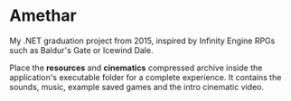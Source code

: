 # Amethar
My .NET graduation project from 2015, inspired by Infinity Engine RPGs such as Baldur's Gate or Icewind Dale.

Place the **resources** and **cinematics** compressed archive inside the application's executable folder for a complete experience. It contains the sounds, music, example saved games and the intro cinematic video.
